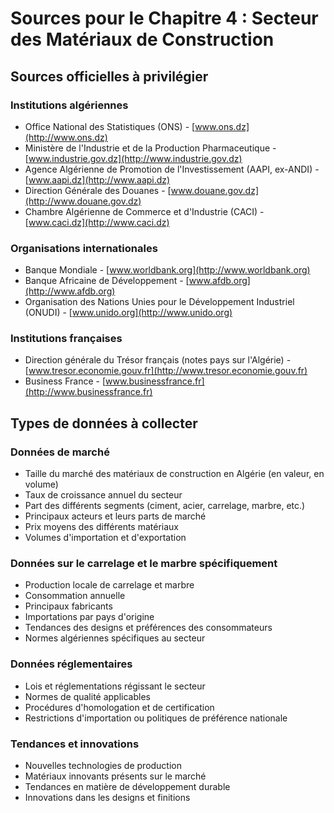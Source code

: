 # Sources pour le Chapitre 4 : Secteur des Matériaux de Construction

## Sources officielles à privilégier

### Institutions algériennes
- Office National des Statistiques (ONS) - [www.ons.dz](http://www.ons.dz)
- Ministère de l'Industrie et de la Production Pharmaceutique - [www.industrie.gov.dz](http://www.industrie.gov.dz)
- Agence Algérienne de Promotion de l'Investissement (AAPI, ex-ANDI) - [www.aapi.dz](http://www.aapi.dz)
- Direction Générale des Douanes - [www.douane.gov.dz](http://www.douane.gov.dz)
- Chambre Algérienne de Commerce et d'Industrie (CACI) - [www.caci.dz](http://www.caci.dz)

### Organisations internationales
- Banque Mondiale - [www.worldbank.org](http://www.worldbank.org)
- Banque Africaine de Développement - [www.afdb.org](http://www.afdb.org)
- Organisation des Nations Unies pour le Développement Industriel (ONUDI) - [www.unido.org](http://www.unido.org)

### Institutions françaises
- Direction générale du Trésor français (notes pays sur l'Algérie) - [www.tresor.economie.gouv.fr](http://www.tresor.economie.gouv.fr)
- Business France - [www.businessfrance.fr](http://www.businessfrance.fr)

## Types de données à collecter

### Données de marché
- Taille du marché des matériaux de construction en Algérie (en valeur, en volume)
- Taux de croissance annuel du secteur
- Part des différents segments (ciment, acier, carrelage, marbre, etc.)
- Principaux acteurs et leurs parts de marché
- Prix moyens des différents matériaux
- Volumes d'importation et d'exportation

### Données sur le carrelage et le marbre spécifiquement
- Production locale de carrelage et marbre
- Consommation annuelle
- Principaux fabricants
- Importations par pays d'origine
- Tendances des designs et préférences des consommateurs
- Normes algériennes spécifiques au secteur

### Données réglementaires
- Lois et réglementations régissant le secteur
- Normes de qualité applicables
- Procédures d'homologation et de certification
- Restrictions d'importation ou politiques de préférence nationale

### Tendances et innovations
- Nouvelles technologies de production
- Matériaux innovants présents sur le marché
- Tendances en matière de développement durable
- Innovations dans les designs et finitions